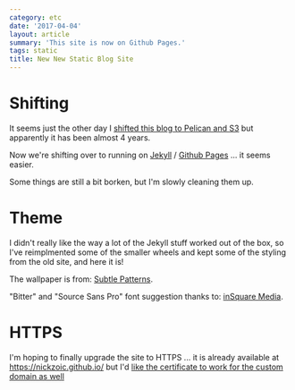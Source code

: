 ```yaml
---
category: etc
date: '2017-04-04'
layout: article
summary: 'This site is now on Github Pages.'
tags: static
title: New New Static Blog Site
---
```


Shifting
========

It seems just the other day I [shifted this blog to Pelican and S3](/art/new-static-site/)
but apparently it has been almost 4 years.

Now we're shifting over to running on [Jekyll](https://jekyllrb.com/) /
[Github Pages](https://pages.github.com) ... it seems easier.

Some things are still a bit borken, but I'm slowly cleaning them up.

Theme
=====

I didn't really like the way a lot of the Jekyll stuff worked out of the box, so
I've reimplmented some of the smaller wheels and kept some of the styling from the
old site, and here it is!

The wallpaper is from: [Subtle Patterns](http://subtlepatterns.com/3px-tile/).

"Bitter" and "Source Sans Pro" font suggestion thanks to: [inSquare
Media](http://www.insquaremedia.com/).

HTTPS
=====

I'm hoping to finally upgrade the site to HTTPS ... it is already available at 
https://nickzoic.github.io/ but I'd
[like the certificate to work for the custom domain as well](https://github.com/isaacs/github/issues/156) 
